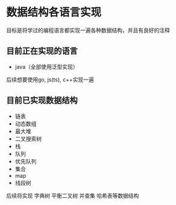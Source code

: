# 数据结构各语言实现
目标是将学过的编程语言都实现一遍各种数据结构，并且有良好的注释

## 目前正在实现的语言
- java（全部使用泛型实现）

 后续想要使用go, js(ts), c++实现一遍

## 目前已实现数据结构
- 链表
- 动态数组
- 最大堆
- 二叉搜索树
- 栈
- 队列
- 优先队列
- 集合
- map
- 线段树

后续将实现 字典树 平衡二叉树 并查集 哈希表等数据结构
